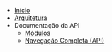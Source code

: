 *   [Início](README.md)
*   [Arquitetura](architecture.md)
*   Documentação da API
    *   [Módulos](api/modules.html)
    *   [Navegação Completa (API)](api/index.html)
